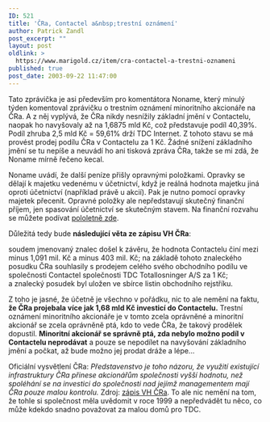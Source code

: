 ```yaml
---
ID: 521
title: 'ČRa, Contactel a&nbsp;trestní oznámení'
author: Patrick Zandl
post_excerpt: ""
layout: post
oldlink: >
  https://www.marigold.cz/item/cra-contactel-a-trestni-oznameni
published: true
post_date: 2003-09-22 11:47:00
---
```

<p>
Tato zprávička je asi především pro komentátora Noname, který minulý týden komentoval zprávičku o trestním oznámení minoritního akcionáře na ČRa. A z něj vyplývá, že ČRa nikdy nesnížily základní jmění v Contactelu, naopak ho navyšovaly až na 1,6875 mld Kč, což představuje podíl 40,39%. Podíl zhruba 2,5 mld Kč = 59,61% drží TDC Internet. Z tohoto stavu se má provést prodej podílu ČRa v Contactelu za 1 Kč. Žádné snížení základního jmění se tu nepíše a neuvádí ho ani tisková zpráva ČRa, takže se mi zdá, že Noname mírně řečeno kecal.</p>

<p>
Noname uvádí, že další peníze přišly opravnými položkami. Opravky se dělají k majetku vedenému v účetnictví, když je reálná hodnota majetku jiná oproti účetnictví (například právě u akcií). Pak je nutno pomocí opravky majetek přecenit. Opravné položky ale nepředstavují skutečný finanční příjem, jen spasování účetnictví se skutečným stavem.&#160;Na finanční rozvahu se můžete podívat <A href="http://www.cra.cz/main.php?pageid=433&amp;lang=3" target=_blank>pololetně zde</A>.</p>

<p>
Důležitá tedy bude <STRONG>následující věta ze zápisu VH ČRa</STRONG>: </p>

<p>
soudem jmenovaný znalec došel k závěru, že hodnota Contactelu činí mezi minus 1,091 mil. Kč a minus 403 mil. Kč; na základě tohoto znaleckého posudku ČRa souhlasily s prodejem celého svého obchodního podílu ve společnosti Contactel společnosti TDC Totallosninger A/S za 1 Kč; a&#160;znalecký posudek byl uložen ve sbírce listin obchodního rejstříku.</p>

<p>
Z toho je jasné, že účetně je všechno v pořádku, nic to ale nemění na faktu, <STRONG>že ČRa projebala více jak 1,68 mld Kč investicí do Contactelu.</STRONG> Trestní oznámení minoritního akcionáře je v tomto zcela oprávněné a minoritní akcionář se zcela oprávněně ptá, kdo to vede ČRa, že takový prodělek dopustil. <STRONG>Minoritní akcionář se správně ptá, zda nebylo možno podíl v Contactelu neprodávat</STRONG> a pouze se nepodílet na navyšování základního jmění a počkat, až bude možno jej prodat dráže a lépe...</p>

<p>
Oficiální vysvětlení ČRa: <EM>Představenstvo je toho názoru, že využití existující infrastruktury ČRa přinese akcionářům společnosti vyšší hodnotu, než spoléhání se na investici do společnosti nad jejímž managementem mají ČRa pouze malou kontrolu.</EM> Zdroj: <A href="http://ipoint.financninoviny.cz/detail.php?article=24043" target=_blank>zápis VH ČRa</A>.&#160;To ale nic nemění na tom, že tohle si společnost měla uvědomit v roce 1999 a nepředvádět tu něco, co může kdekdo snadno považovat za malou domů pro TDC.</p>
